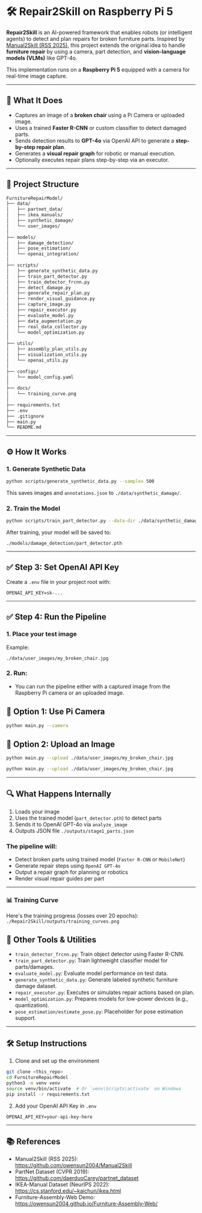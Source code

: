 # 🛠️ Repair2Skill on Raspberry Pi 5

**Repair2Skill** is an AI-powered framework that enables robots (or intelligent agents) to detect and plan repairs for broken furniture parts. Inspired by [Manual2Skill (RSS 2025)](https://github.com/owensun2004/Manual2Skill), this project extends the original idea to handle **furniture repair** by using a camera, part detection, and **vision-language models (VLMs)** like GPT-4o.

This implementation runs on a **Raspberry Pi 5** equipped with a camera for real-time image capture.

---

## 🧠 What It Does

- Captures an image of a **broken chair** using a Pi Camera or uploaded image.
- Uses a trained **Faster R-CNN** or custom classifier to detect damaged parts.
- Sends detection results to **GPT-4o** via OpenAI API to generate a **step-by-step repair plan**.
- Generates a **visual repair graph** for robotic or manual execution.
- Optionally executes repair plans step-by-step via an executor.

---

## 📁 Project Structure
```bash
FurnitureRepairModel/
├── data/
│   ├── partnet_data/
│   ├── ikea_manuals/
│   ├── synthetic_damage/
│   └── user_images/
│
├── models/
│   ├── damage_detection/
│   ├── pose_estimation/
│   └── openai_integration/
│
├── scripts/
│   ├── generate_synthetic_data.py
│   ├── train_part_detector.py
│   ├── train_detector_frcnn.py
│   ├── detect_damage.py
│   ├── generate_repair_plan.py
│   ├── render_visual_guidance.py
│   ├── capture_image.py
│   ├── repair_executor.py
│   ├── evaluate_model.py
│   ├── data_augmentation.py
│   ├── real_data_collector.py
│   └── model_optimization.py
│
├── utils/
│   ├── assembly_plan_utils.py
│   ├── visualization_utils.py
│   └── openai_utils.py
│
├── configs/
│   └── model_config.yaml
│
├── docs/
│   └── training_curve.png
│
├── requirements.txt
├── .env
├── .gitignore
├── main.py
└── README.md

```

---

## ⚙️ How It Works

### 1. Generate Synthetic Data
```bash
python scripts/generate_synthetic_data.py --samples 500
```

This saves images and `annotations.json` to `./data/synthetic_damage/`.

### 2. Train the Model
```bash
python scripts/train_part_detector.py --data-dir ./data/synthetic_damage/
```

After training, your model will be saved to:
```
./models/damage_detection/part_detector.pth
```

---

## ✅ Step 3: Set OpenAI API Key

Create a `.env` file in your project root with:
```env
OPENAI_API_KEY=sk-...
```

---

## ✅ Step 4: Run the Pipeline

### 1. Place your test image
Example:
```
./data/user_images/my_broken_chair.jpg
```

### 2. Run:
- You can run the pipeline either with a captured image from the Raspberry Pi camera or an uploaded image.

## 🔴 Option 1: Use Pi Camera
```bash
python main.py --camera
```

## 🔵 Option 2: Upload an Image
```bash
python main.py --upload ./data/user_images/my_broken_chair.jpg
```
```bash
python main.py --upload ./data/user_images/my_broken_chair.jpg
```

---

## 🔍 What Happens Internally

1. Loads your image
2. Uses the trained model (`part_detector.pth`) to detect parts
3. Sends it to OpenAI GPT-4o via `analyze_image`
4. Outputs JSON file `./outputs/stage1_parts.json`


### The pipeline will:
- Detect broken parts using trained model (`Faster R-CNN` or `MobileNet`)
- Generate repair steps using `OpenAI GPT-4o`
- Output a repair graph for planning or robotics
- Render visual repair guides per part

---
### 📊 Training Curve
Here's the training progress (losses over 20 epochs): `./Repair2Skill/outputs/training_curves.png`


## 🧪 Other Tools & Utilities

- `train_detector_frcnn.py`: Train object detector using Faster R-CNN.
- `train_part_detector.py`: Train lightweight classifier model for parts/damages.
- `evaluate_model.py`: Evaluate model performance on test data.
- `generate_synthetic_data.py`: Generate labeled synthetic furniture damage dataset.
- `repair_executor.py`: Executes or simulates repair actions based on plan.
- `model_optimization.py`: Prepares models for low-power devices (e.g., quantization).
- `pose_estimation/estimate_pose.py`: Placeholder for pose estimation support.

---

## 🛠️ Setup Instructions

1. Clone and set up the environment
```bash
git clone <this_repo>
cd FurnitureRepairModel
python3 -m venv venv
source venv/bin/activate  # Or `venv\Scripts\activate` on Windows
pip install -r requirements.txt
```

2. Add your OpenAI API Key in `.env`
```
OPENAI_API_KEY=your-api-key-here
```

---

## 📚 References
- Manual2Skill (RSS 2025): https://github.com/owensun2004/Manual2Skill
- PartNet Dataset (CVPR 2019): https://github.com/daerduoCarey/partnet_dataset
- IKEA-Manual Dataset (NeurIPS 2022): https://cs.stanford.edu/~kaichun/ikea.html
- Furniture-Assembly-Web Demo: https://owensun2004.github.io/Furniture-Assembly-Web/
